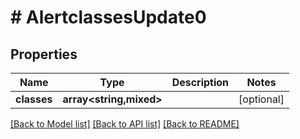 # # AlertclassesUpdate0

## Properties

Name | Type | Description | Notes
------------ | ------------- | ------------- | -------------
**classes** | **array<string,mixed>** |  | [optional]

[[Back to Model list]](../../README.md#models) [[Back to API list]](../../README.md#endpoints) [[Back to README]](../../README.md)
